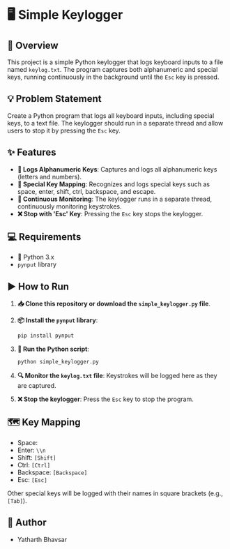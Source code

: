 
# 🖥️ Simple Keylogger

## 📖 Overview

This project is a simple Python keylogger that logs keyboard inputs to a file named `keylog.txt`. The program captures both alphanumeric and special keys, running continuously in the background until the `Esc` key is pressed.

## 💡 Problem Statement

Create a Python program that logs all keyboard inputs, including special keys, to a text file. The keylogger should run in a separate thread and allow users to stop it by pressing the `Esc` key.

## ✨ Features

- **📝 Logs Alphanumeric Keys**: Captures and logs all alphanumeric keys (letters and numbers).
- **🔑 Special Key Mapping**: Recognizes and logs special keys such as space, enter, shift, ctrl, backspace, and escape.
- **🔄 Continuous Monitoring**: The keylogger runs in a separate thread, continuously monitoring keystrokes.
- **❌ Stop with 'Esc' Key**: Pressing the `Esc` key stops the keylogger.

## 💻 Requirements

- 🐍 Python 3.x
- `pynput` library

## ▶️ How to Run

1. **📥 Clone this repository or download the `simple_keylogger.py` file**.

2. **📦 Install the `pynput` library**:
    ```bash
    pip install pynput
    ```

3. **🏃 Run the Python script**:
    ```bash
    python simple_keylogger.py
    ```

4. **🔍 Monitor the `keylog.txt` file**: Keystrokes will be logged here as they are captured.

5. **❌ Stop the keylogger**: Press the `Esc` key to stop the program.

## 🗺️ Key Mapping

- Space: ` `
- Enter: `\\n`
- Shift: `[Shift]`
- Ctrl: `[Ctrl]`
- Backspace: `[Backspace]`
- Esc: `[Esc]`

Other special keys will be logged with their names in square brackets (e.g., `[Tab]`).

## 👤 Author

- Yatharth Bhavsar


